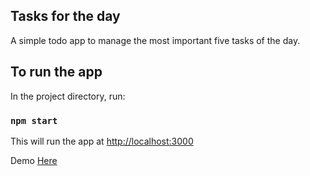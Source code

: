 ## Tasks for the day

A simple todo app to manage the most important five tasks of the day.

## To run the app

In the project directory, run:

### `npm start`

This will run the app at [http://localhost:3000](http://localhost:3000)

Demo [Here](https://vaibhavmande.github.io/todo-today/)
